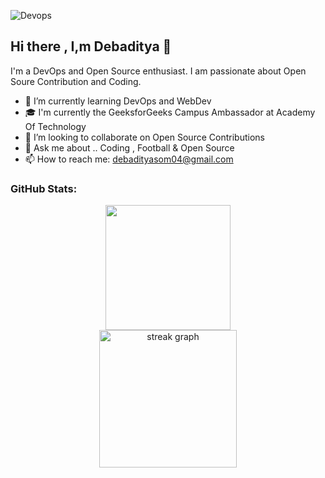 ![Devops](https://github.com/Debaditya-Som/Debaditya-Som/assets/121785700/30219086-4351-4614-adca-7bb78ed19ed2)
## Hi there , I,m Debaditya 👋


 I'm a DevOps and Open Source enthusiast. I am passionate about Open Soure Contribution and Coding.


- 🌱 I’m currently learning DevOps and WebDev
- 🎓 I'm currently the  GeeksforGeeks Campus Ambassador at Academy Of Technology
- 👯 I’m looking to collaborate on Open Source Contributions
- 💬 Ask me about .. Coding , Football & Open Source 
- 📫 How to reach me: debadityasom04@gmail.com

 
 ### GitHub Stats:
 
<div align="center"> 
<img height=200  src="https://github-readme-stats.vercel.app/api?username=debaditya-som&show_icons=true&rank_icon=github&theme=highcontrast&card_width=320" />
</div>

<div align="center">
  <img src="https://streak-stats.demolab.com?user=debaditya-som&locale=en&mode=daily&theme=highcontrast&hide_border=false&border_radius=5&order=3" height="220" alt="streak graph"  />
</div>

